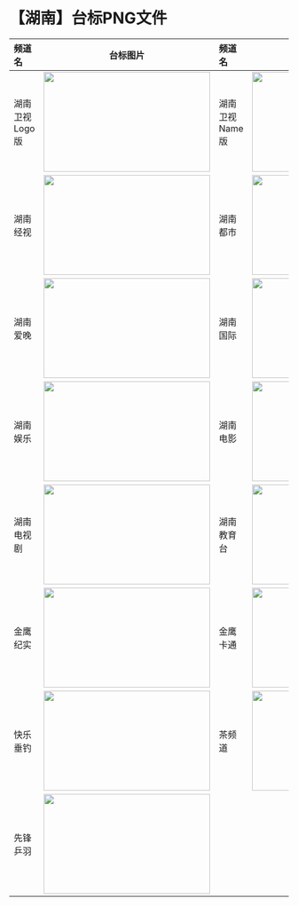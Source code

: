# 【湖南】台标PNG文件
|频道名|台标图片|频道名|台标图片|
|:---|:---:|:---|:---:|
|湖南卫视Logo版|<img src="https://raw.githubusercontent.com/taksssss/TVlogo/main/img/Hunan.png" width="300" height="180">|湖南卫视Name版|<img src="https://raw.githubusercontent.com/taksssss/TVlogo/main/img/Hunan0.png" width="300" height="180">|
|湖南经视|<img src="https://raw.githubusercontent.com/taksssss/TVlogo/main/img/Hunan1.png" width="300" height="180">|湖南都市|<img src="https://raw.githubusercontent.com/taksssss/TVlogo/main/img/Hunan2.png" width="300" height="180">|
|湖南爱晚|<img src="https://raw.githubusercontent.com/taksssss/TVlogo/main/img/Hunan3.png" width="300" height="180">|湖南国际|<img src="https://raw.githubusercontent.com/taksssss/TVlogo/main/img/Hunan4.png" width="300" height="180">|
|湖南娱乐|<img src="https://raw.githubusercontent.com/taksssss/TVlogo/main/img/Hunan5.png" width="300" height="180">|湖南电影|<img src="https://raw.githubusercontent.com/taksssss/TVlogo/main/img/Hunan6.png" width="300" height="180">|
|湖南电视剧|<img src="https://raw.githubusercontent.com/taksssss/TVlogo/main/img/Hunan7.png" width="300" height="180">|湖南教育台|<img src="https://raw.githubusercontent.com/taksssss/TVlogo/main/img/Hunan8.png" width="300" height="180">|
|金鹰纪实|<img src="https://raw.githubusercontent.com/taksssss/TVlogo/main/img/Hunan9.png" width="300" height="180">|金鹰卡通|<img src="https://raw.githubusercontent.com/taksssss/TVlogo/main/img/Hunan10.png" width="300" height="180">|
|快乐垂钓|<img src="https://raw.githubusercontent.com/taksssss/TVlogo/main/img/Hunan11.png" width="300" height="180">|茶频道|<img src="https://raw.githubusercontent.com/taksssss/TVlogo/main/img/Hunan12.png" width="300" height="180">|
|先锋乒羽|<img src="https://raw.githubusercontent.com/taksssss/TVlogo/main/img/Hunan13.png" width="300" height="180">|
